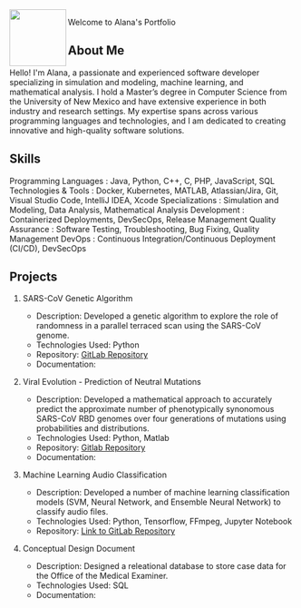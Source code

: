 
<img src="https://achigbrow.github.io/img/LaurenCheriePhotography___-12.jpg" width="100" align="left">

Welcome to Alana's Portfolio

## About Me
Hello! I'm Alana, a passionate and experienced software developer specializing in simulation and modeling, machine learning, and mathematical analysis. I hold a Master’s degree in Computer Science from the University of New Mexico and have extensive experience in both industry and research settings. My expertise spans across various programming languages and technologies, and I am dedicated to creating innovative and high-quality software solutions.

## Skills
Programming Languages
: Java, Python, C++, C, PHP, JavaScript, SQL
Technologies & Tools
: Docker, Kubernetes, MATLAB, Atlassian/Jira, Git, Visual Studio Code, IntelliJ IDEA, Xcode
Specializations
: Simulation and Modeling, Data Analysis, Mathematical Analysis
Development
: Containerized Deployments, DevSecOps, Release Management
Quality Assurance
: Software Testing, Troubleshooting, Bug Fixing, Quality Management
DevOps
: Continuous Integration/Continuous Deployment (CI/CD), DevSecOps

## Projects
1. SARS-CoV Genetic Algorithm

    -  Description: Developed a genetic algorithm to explore the role of randomness in a parallel terraced scan using the SARS-CoV genome.
    -  Technologies Used: Python
    -  Repository: [GitLab Repository](https://github.com/JStewart28/CS523-project3-GA)
    -  Documentation: 

2. Viral Evolution - Prediction of Neutral Mutations

    -  Description: Developed a mathematical approach to accurately predict the approximate number of phenotypically synonomous SARS-CoV RBD genomes over four generations of mutations using probabilities and distributions.
    -  Technologies Used: Python, Matlab
    -  Repository: [Gitlab Repository](https://github.com/achigbrow/CAS-523-Proj-2)
    -  Documentation: 

3. Machine Learning Audio Classification
    -  Description: Developed a number of machine learning classification models (SVM, Neural Network, and Ensemble Neural Network) to classify audio files.
    -  Technologies Used: Python, Tensorflow, FFmpeg, Jupyter Notebook
    -  Repository: [Link to GitLab Repository](https://github.com/achigbrow/CS529_Project3/tree/main)

4. Conceptual Design Document

    -  Description: Designed a releational database to store case data for the Office of the Medical Examiner.
    -  Technologies Used: SQL
    -  Documentation:

